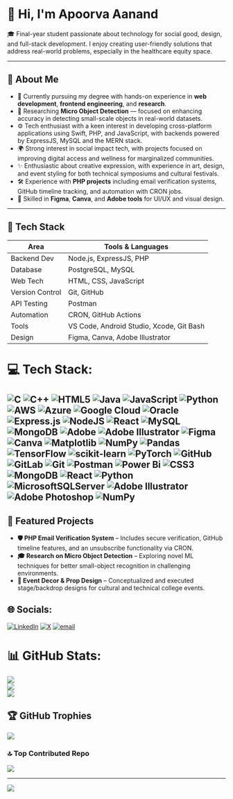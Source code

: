 # 👋 Hi, I'm Apoorva Aanand

🎓 Final-year student passionate about technology for social good, design, and full-stack development. I enjoy creating user-friendly solutions that address real-world problems, especially in the healthcare equity space.

---

## 💼 About Me

- 🌱 Currently pursuing my degree with hands-on experience in **web development**, **frontend engineering**, and **research**.
- 🧠 Researching **Micro Object Detection** — focused on enhancing accuracy in detecting small-scale objects in real-world datasets.
- ⚙️ Tech enthusiast with a keen interest in developing cross-platform applications using Swift, PHP, and JavaScript, with backends powered by ExpressJS, MySQL and the MERN stack.
- 🌍 Strong interest in social impact tech, with projects focused on improving digital access and wellness for marginalized communities.
- ✨ Enthusiastic about creative expression, with experience in art, design, and event styling for both technical symposiums and cultural festivals.
- 🛠️ Experience with **PHP projects** including email verification systems, GitHub timeline tracking, and automation with CRON jobs.
- 🎨 Skilled in **Figma**, **Canva**, and **Adobe tools** for UI/UX and visual design.

---

## 🔧 Tech Stack

| Area           | Tools & Languages                                     |
|----------------|--------------------------------------------------------|
| Backend Dev    | Node.js, ExpressJS, PHP                                |
| Database       | PostgreSQL, MySQL                                      |
| Web Tech       | HTML, CSS, JavaScript                                  |
| Version Control| Git, GitHub                                            |
| API Testing    | Postman                                                |
| Automation     | CRON, GitHub Actions                                   |
| Tools          | VS Code, Android Studio, Xcode, Git Bash               |
| Design         | Figma, Canva, Adobe Illustrator                        |

# 💻 Tech Stack:
![C](https://img.shields.io/badge/c-%2300599C.svg?style=for-the-badge&logo=c&logoColor=white) ![C++](https://img.shields.io/badge/c++-%2300599C.svg?style=for-the-badge&logo=c%2B%2B&logoColor=white) ![HTML5](https://img.shields.io/badge/html5-%23E34F26.svg?style=for-the-badge&logo=html5&logoColor=white) ![Java](https://img.shields.io/badge/java-%23ED8B00.svg?style=for-the-badge&logo=openjdk&logoColor=white) ![JavaScript](https://img.shields.io/badge/javascript-%23323330.svg?style=for-the-badge&logo=javascript&logoColor=%23F7DF1E) ![Python](https://img.shields.io/badge/python-3670A0?style=for-the-badge&logo=python&logoColor=ffdd54) ![AWS](https://img.shields.io/badge/AWS-%23FF9900.svg?style=for-the-badge&logo=amazon-aws&logoColor=white) ![Azure](https://img.shields.io/badge/azure-%230072C6.svg?style=for-the-badge&logo=microsoftazure&logoColor=white) ![Google Cloud](https://img.shields.io/badge/GoogleCloud-%234285F4.svg?style=for-the-badge&logo=google-cloud&logoColor=white) ![Oracle](https://img.shields.io/badge/Oracle-F80000?style=for-the-badge&logo=oracle&logoColor=white) ![Express.js](https://img.shields.io/badge/express.js-%23404d59.svg?style=for-the-badge&logo=express&logoColor=%2361DAFB) ![NodeJS](https://img.shields.io/badge/node.js-6DA55F?style=for-the-badge&logo=node.js&logoColor=white) ![React](https://img.shields.io/badge/react-%2320232a.svg?style=for-the-badge&logo=react&logoColor=%2361DAFB) ![MySQL](https://img.shields.io/badge/mysql-4479A1.svg?style=for-the-badge&logo=mysql&logoColor=white) ![MongoDB](https://img.shields.io/badge/MongoDB-%234ea94b.svg?style=for-the-badge&logo=mongodb&logoColor=white) ![Adobe](https://img.shields.io/badge/adobe-%23FF0000.svg?style=for-the-badge&logo=adobe&logoColor=white) ![Adobe Illustrator](https://img.shields.io/badge/adobe%20illustrator-%23FF9A00.svg?style=for-the-badge&logo=adobe%20illustrator&logoColor=white) ![Figma](https://img.shields.io/badge/figma-%23F24E1E.svg?style=for-the-badge&logo=figma&logoColor=white) ![Canva](https://img.shields.io/badge/Canva-%2300C4CC.svg?style=for-the-badge&logo=Canva&logoColor=white) ![Matplotlib](https://img.shields.io/badge/Matplotlib-%23ffffff.svg?style=for-the-badge&logo=Matplotlib&logoColor=black) ![NumPy](https://img.shields.io/badge/numpy-%23013243.svg?style=for-the-badge&logo=numpy&logoColor=white) ![Pandas](https://img.shields.io/badge/pandas-%23150458.svg?style=for-the-badge&logo=pandas&logoColor=white) ![TensorFlow](https://img.shields.io/badge/TensorFlow-%23FF6F00.svg?style=for-the-badge&logo=TensorFlow&logoColor=white) ![scikit-learn](https://img.shields.io/badge/scikit--learn-%23F7931E.svg?style=for-the-badge&logo=scikit-learn&logoColor=white) ![PyTorch](https://img.shields.io/badge/PyTorch-%23EE4C2C.svg?style=for-the-badge&logo=PyTorch&logoColor=white) ![GitHub](https://img.shields.io/badge/github-%23121011.svg?style=for-the-badge&logo=github&logoColor=white) ![GitLab](https://img.shields.io/badge/gitlab-%23181717.svg?style=for-the-badge&logo=gitlab&logoColor=white) ![Git](https://img.shields.io/badge/git-%23F05033.svg?style=for-the-badge&logo=git&logoColor=white) ![Postman](https://img.shields.io/badge/Postman-FF6C37?style=for-the-badge&logo=postman&logoColor=white) ![Power Bi](https://img.shields.io/badge/power_bi-F2C811?style=for-the-badge&logo=powerbi&logoColor=black) ![CSS3](https://img.shields.io/badge/css3-%231572B6.svg?style=for-the-badge&logo=css3&logoColor=white) ![MongoDB](https://img.shields.io/badge/MongoDB-%234ea94b.svg?style=for-the-badge&logo=mongodb&logoColor=white) ![React](https://img.shields.io/badge/react-%2320232a.svg?style=for-the-badge&logo=react&logoColor=%2361DAFB) ![Python](https://img.shields.io/badge/python-3670A0?style=for-the-badge&logo=python&logoColor=ffdd54) ![MicrosoftSQLServer](https://img.shields.io/badge/Microsoft%20SQL%20Server-CC2927?style=for-the-badge&logo=microsoft%20sql%20server&logoColor=white) ![Adobe Illustrator](https://img.shields.io/badge/adobe%20illustrator-%23FF9A00.svg?style=for-the-badge&logo=adobe%20illustrator&logoColor=white) ![Adobe Photoshop](https://img.shields.io/badge/adobe%20photoshop-%2331A8FF.svg?style=for-the-badge&logo=adobe%20photoshop&logoColor=white) ![NumPy](https://img.shields.io/badge/numpy-%23013243.svg?style=for-the-badge&logo=numpy&logoColor=white)
---

## 📌 Featured Projects

- **🛡️ PHP Email Verification System** – Includes secure verification, GitHub timeline features, and an unsubscribe functionality via CRON.
- **🎓 Research on Micro Object Detection** – Exploring novel ML techniques for better small-object recognition in challenging environments.
- **🎨 Event Decor & Prop Design** – Conceptualized and executed stage/backdrop designs for cultural and technical college events.

## 🌐 Socials:
[![LinkedIn](https://img.shields.io/badge/LinkedIn-%230077B5.svg?logo=linkedin&logoColor=white)](https://linkedin.com/in/https://www.linkedin.com/in/apoorvaaanand28) [![X](https://img.shields.io/badge/X-black.svg?logo=X&logoColor=white)](https://x.com/apoorva_281) [![email](https://img.shields.io/badge/Email-D14836?logo=gmail&logoColor=white)](mailto:apoorvaaanand28@gmail.com) 

# 📊 GitHub Stats:
![](https://github-readme-stats.vercel.app/api?username=Apoo-28&theme=radical&hide_border=false&include_all_commits=false&count_private=false)<br/>
![](https://nirzak-streak-stats.vercel.app/?user=Apoo-28&theme=radical&hide_border=false)<br/>
![](https://github-readme-stats.vercel.app/api/top-langs/?username=Apoo-28&theme=radical&hide_border=false&include_all_commits=false&count_private=false&layout=compact)

## 🏆 GitHub Trophies
![](https://github-profile-trophy.vercel.app/?username=Apoo-28&theme=radical&no-frame=false&no-bg=false&margin-w=4)

### 🔝 Top Contributed Repo
![](https://github-contributor-stats.vercel.app/api?username=Apoo-28&limit=5&theme=radical&combine_all_yearly_contributions=true)

---
[![](https://visitcount.itsvg.in/api?id=Apoo-28&icon=0&color=8)](https://visitcount.itsvg.in)

